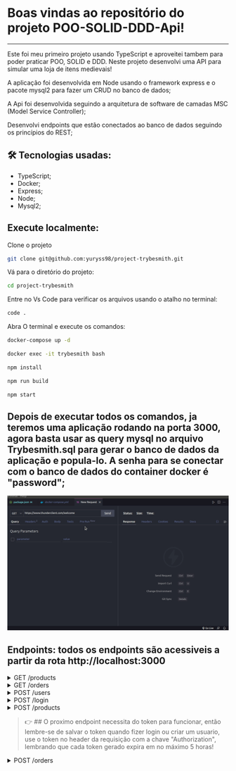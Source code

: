 # Boas vindas ao repositório do projeto POO-SOLID-DDD-Api!

---

Este foi meu primeiro projeto usando TypeScript e aproveitei tambem para poder praticar POO, SOLID e DDD. Neste projeto desenvolvi uma API para simular uma loja de itens medievais!

A aplicação foi desenvolvida em Node usando o framework express e o pacote mysql2 para fazer um CRUD no banco de dados;

A Api foi desenvolvida seguindo a arquitetura de software de camadas MSC (Model Service Controller);

Desenvolvi endpoints que estão conectados ao banco de dados seguindo os princípios do REST;


## 🛠 Tecnologias usadas:

* TypeScript;
* Docker;
* Express;
* Node;
* Mysql2;

## Execute localmente:

Clone o projeto
```bash
git clone git@github.com:yuryss98/project-trybesmith.git
```

Vá para o diretório do projeto:
```bash
cd project-trybesmith
```

Entre no Vs Code para verificar os arquivos usando o atalho no terminal:
```bash
code .
```

Abra O terminal e execute os comandos:
```bash
docker-compose up -d
```

```bash  
docker exec -it trybesmith bash
```

```bash
npm install
```

```bash
npm run build
```

```bash
npm start
```

## Depois de executar todos os comandos, ja teremos uma aplicação rodando na porta 3000, agora basta usar as query mysql no arquivo Trybesmith.sql para gerar o banco de dados da aplicação e popula-lo. A senha para se conectar com o banco de dados do container docker é "password";

<img src="./docs/docs.gif" alt="giff"/>

## Endpoints: todos os endpoints são acessiveis a partir da rota http://localhost:3000

  <details close>
  <summary>GET /products</summary>
  -- O método GET em /products é usado para listar todos os produtos da aplicação;
  
  </details>
  
  <details close>
  <summary>GET /orders</summary>
  -- O método GET em /orders é usado para listar todos os pedidos da aplicação juntamente com o usuario que o solicitou;
  
  </details>
  
  <details close>
  <summary>POST /users</summary>
  
  -- O método POST em /users é usado para criar um usuario, quando criado com sucesso retorna um token, token esse que é usado para poder acessar outras    rotas da api, aceita 4 campos, sendo eles:
  
  -- username: campo do tipo texto -CAMPO OBRIGATORIO;
  
  -- password: campo do tipo texto - CAMPO OBRIGATORIO;
  
  -- vocation: campo do tipo texto - CAMPO OBRIGATORIO;
  
  -- level: campo do tipo number - CAMPO OBRIGATORIO;
  
  EXEMPLO:
  
  ```json
      {
        "username": "teste",
        "vocation": "beserker",
        "level": 100,
        "password": "123456789"
      }
  ```
  
  </details>
  
  <details close>
  <summary>POST /login</summary>
  -- O método POST em /login é usado para fazer login em uma conta ja existente, quando usado corretamente retorna um token, token esse que é usado para poder acessar outras rotas da api, aceita 2 campos, sendo eles:
  
     -- username: campo do tipo texto -CAMPO OBRIGATORIO;
  
     -- password: campo do tipo texto -CAMPO OBRIGATORIO;
  
  EXEMPLO:
  
  ```json
      {
        "username": "teste",
        "password": "123456789"
      }
  ```
  
  </details>
  
  <details close>
  <summary>POST /products</summary>
  -- O método POST em /products é usado para fazer criar um novo produto, ele aceita 2 campos sendo eles:
  
     -- name: campo do tipo texto -CAMPO OBRIGATORIO;
  
     -- amount: campo do tipo texto -CAMPO OBRIGATORIO;
  
  EXEMPLO:
  
  ```json
      {
        "name": "Espada de aço valirian",
        "amount": "100 peças de ouro"
      }
  ```
  
  </details>
  
  > :point_right: ## O proximo endpoint necessita do token para funcionar, então lembre-se de salvar o token quando fizer login ou criar um usuario, 
  use o token no header da requisição com a chave "Authorization", lembrando que cada token gerado expira em no máximo 5 horas!
  
  
  <details close>
  <summary>POST /orders</summary>
  -- O método POST em /orders é usado para fazer um novo pedido aceita 1 campo, sendo ele:
  
     -- productsIds: campo do tipo lista -CAMPO OBRIGATORIO, nesse campo você passará os ids dos produtos a qual quer fazer o pedido;
  
  EXEMPLO:
  
  ```json
      {
        "productsIds": [1, 2]
      }
  ```
  
  </details>
  
